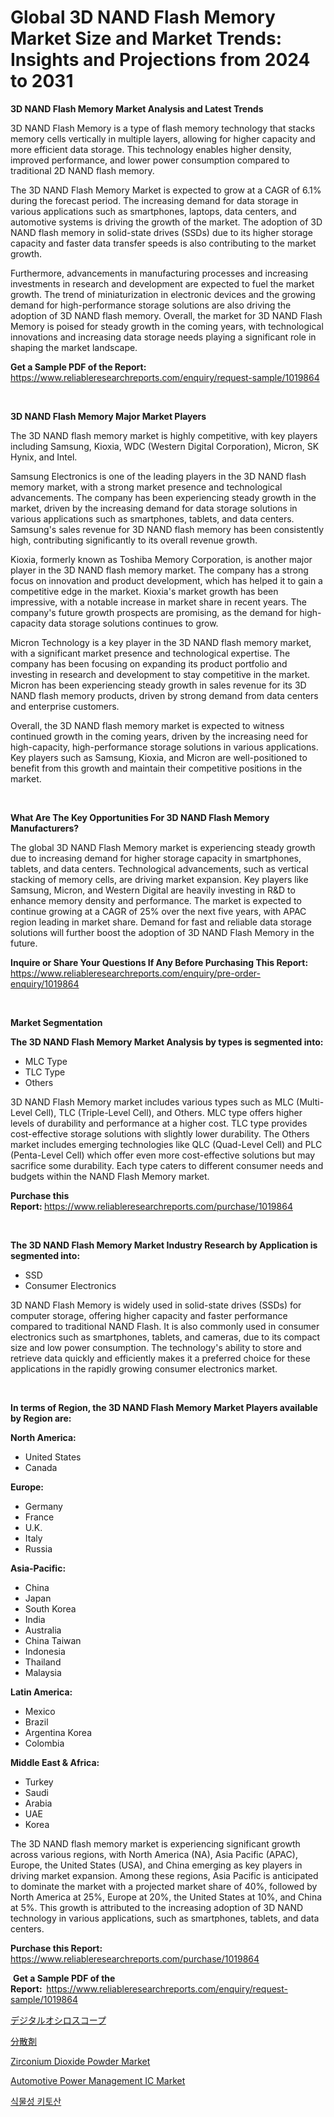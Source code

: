 <p><h1>Global 3D NAND Flash Memory Market Size and Market Trends: Insights and Projections from 2024 to 2031</h1></p><p><strong>3D NAND Flash Memory Market Analysis and Latest Trends</strong></p>
<p><p>3D NAND Flash Memory is a type of flash memory technology that stacks memory cells vertically in multiple layers, allowing for higher capacity and more efficient data storage. This technology enables higher density, improved performance, and lower power consumption compared to traditional 2D NAND flash memory.</p><p>The 3D NAND Flash Memory Market is expected to grow at a CAGR of 6.1% during the forecast period. The increasing demand for data storage in various applications such as smartphones, laptops, data centers, and automotive systems is driving the growth of the market. The adoption of 3D NAND flash memory in solid-state drives (SSDs) due to its higher storage capacity and faster data transfer speeds is also contributing to the market growth.</p><p>Furthermore, advancements in manufacturing processes and increasing investments in research and development are expected to fuel the market growth. The trend of miniaturization in electronic devices and the growing demand for high-performance storage solutions are also driving the adoption of 3D NAND flash memory. Overall, the market for 3D NAND Flash Memory is poised for steady growth in the coming years, with technological innovations and increasing data storage needs playing a significant role in shaping the market landscape.</p></p>
<p><strong>Get a Sample PDF of the Report:&nbsp;</strong> <a href="https://www.reliableresearchreports.com/enquiry/request-sample/1019864">https://www.reliableresearchreports.com/enquiry/request-sample/1019864</a></p>
<p>&nbsp;</p>
<p><strong>3D NAND Flash Memory Major Market Players</strong></p>
<p><p>The 3D NAND flash memory market is highly competitive, with key players including Samsung, Kioxia, WDC (Western Digital Corporation), Micron, SK Hynix, and Intel. </p><p>Samsung Electronics is one of the leading players in the 3D NAND flash memory market, with a strong market presence and technological advancements. The company has been experiencing steady growth in the market, driven by the increasing demand for data storage solutions in various applications such as smartphones, tablets, and data centers. Samsung's sales revenue for 3D NAND flash memory has been consistently high, contributing significantly to its overall revenue growth.</p><p>Kioxia, formerly known as Toshiba Memory Corporation, is another major player in the 3D NAND flash memory market. The company has a strong focus on innovation and product development, which has helped it to gain a competitive edge in the market. Kioxia's market growth has been impressive, with a notable increase in market share in recent years. The company's future growth prospects are promising, as the demand for high-capacity data storage solutions continues to grow.</p><p>Micron Technology is a key player in the 3D NAND flash memory market, with a significant market presence and technological expertise. The company has been focusing on expanding its product portfolio and investing in research and development to stay competitive in the market. Micron has been experiencing steady growth in sales revenue for its 3D NAND flash memory products, driven by strong demand from data centers and enterprise customers.</p><p>Overall, the 3D NAND flash memory market is expected to witness continued growth in the coming years, driven by the increasing need for high-capacity, high-performance storage solutions in various applications. Key players such as Samsung, Kioxia, and Micron are well-positioned to benefit from this growth and maintain their competitive positions in the market.</p></p>
<p>&nbsp;</p>
<p><strong>What Are The Key Opportunities For 3D NAND Flash Memory Manufacturers?</strong></p>
<p><p>The global 3D NAND Flash Memory market is experiencing steady growth due to increasing demand for higher storage capacity in smartphones, tablets, and data centers. Technological advancements, such as vertical stacking of memory cells, are driving market expansion. Key players like Samsung, Micron, and Western Digital are heavily investing in R&D to enhance memory density and performance. The market is expected to continue growing at a CAGR of 25% over the next five years, with APAC region leading in market share. Demand for fast and reliable data storage solutions will further boost the adoption of 3D NAND Flash Memory in the future.</p></p>
<p><strong>Inquire or Share Your Questions If Any Before Purchasing This Report:</strong> <a href="https://www.reliableresearchreports.com/enquiry/pre-order-enquiry/1019864">https://www.reliableresearchreports.com/enquiry/pre-order-enquiry/1019864</a></p>
<p>&nbsp;</p>
<p><strong>Market Segmentation</strong></p>
<p><strong>The 3D NAND Flash Memory Market Analysis by types is segmented into:</strong></p>
<p><ul><li>MLC Type</li><li>TLC Type</li><li>Others</li></ul></p>
<p><p>3D NAND Flash Memory market includes various types such as MLC (Multi-Level Cell), TLC (Triple-Level Cell), and Others. MLC type offers higher levels of durability and performance at a higher cost. TLC type provides cost-effective storage solutions with slightly lower durability. The Others market includes emerging technologies like QLC (Quad-Level Cell) and PLC (Penta-Level Cell) which offer even more cost-effective solutions but may sacrifice some durability. Each type caters to different consumer needs and budgets within the NAND Flash Memory market.</p></p>
<p><strong>Purchase this Report:&nbsp;</strong><a href="https://www.reliableresearchreports.com/purchase/1019864">https://www.reliableresearchreports.com/purchase/1019864</a></p>
<p>&nbsp;</p>
<p><strong>The 3D NAND Flash Memory Market Industry Research by Application is segmented into:</strong></p>
<p><ul><li>SSD</li><li>Consumer Electronics</li></ul></p>
<p><p>3D NAND Flash Memory is widely used in solid-state drives (SSDs) for computer storage, offering higher capacity and faster performance compared to traditional NAND Flash. It is also commonly used in consumer electronics such as smartphones, tablets, and cameras, due to its compact size and low power consumption. The technology's ability to store and retrieve data quickly and efficiently makes it a preferred choice for these applications in the rapidly growing consumer electronics market.</p></p>
<p>&nbsp;</p>
<p><strong>In terms of Region, the 3D NAND Flash Memory Market Players available by Region are:</strong></p>
<p>
    <p> <strong> North America: </strong>
        <ul>
            <li>United States</li>
            <li>Canada</li>
        </ul>
        </p> 
    <p> <strong> Europe: </strong>
        <ul>
            <li>Germany</li>
            <li>France</li>
            <li>U.K.</li>
            <li>Italy</li>
            <li>Russia</li>
        </ul>
        </p> 
    <p> <strong> Asia-Pacific: </strong>
        <ul>
            <li>China</li>
            <li>Japan</li>
            <li>South Korea</li>
            <li>India</li>
            <li>Australia</li>
            <li>China Taiwan</li>
            <li>Indonesia</li>
            <li>Thailand</li>
            <li>Malaysia</li>
        </ul>
        </p> 
    <p> <strong> Latin America: </strong>
        <ul>
            <li>Mexico</li>
            <li>Brazil</li>
            <li>Argentina Korea</li>
            <li>Colombia</li>
        </ul>
        </p> 
    <p> <strong> Middle East & Africa: </strong>
        <ul>
            <li>Turkey</li>
            <li>Saudi</li>
            <li>Arabia</li>
            <li>UAE</li>
            <li>Korea</li>
        </ul>
    </p>
    </p>
<p><p>The 3D NAND flash memory market is experiencing significant growth across various regions, with North America (NA), Asia Pacific (APAC), Europe, the United States (USA), and China emerging as key players in driving market expansion. Among these regions, Asia Pacific is anticipated to dominate the market with a projected market share of 40%, followed by North America at 25%, Europe at 20%, the United States at 10%, and China at 5%. This growth is attributed to the increasing adoption of 3D NAND technology in various applications, such as smartphones, tablets, and data centers.</p></p>
<p><strong>Purchase this Report: </strong><a href="https://www.reliableresearchreports.com/purchase/1019864">https://www.reliableresearchreports.com/purchase/1019864</a></p>
<p>&nbsp;<strong>Get a Sample PDF of the Report:&nbsp;&nbsp;</strong><a href="https://www.reliableresearchreports.com/enquiry/request-sample/1019864">https://www.reliableresearchreports.com/enquiry/request-sample/1019864</a></p>
<p><strong></strong></p>
<p><p><a href="https://medium.com/@abdielkilback/%E3%83%87%E3%82%B8%E3%82%BF%E3%83%AB%E3%82%AA%E3%82%B7%E3%83%AD%E3%82%B9%E3%82%B3%E3%83%BC%E3%83%97%E3%81%AE%E5%B8%82%E5%A0%B4%E3%82%B7%E3%82%A7%E3%82%A2%E3%81%AE%E9%80%B2%E5%8C%96%E3%81%A8%E5%B8%82%E5%A0%B4%E6%88%90%E9%95%B7%E3%83%88%E3%83%AC%E3%83%B3%E3%83%89-2024%E5%B9%B4-2031%E5%B9%B4-5f9f86a4549b">デジタルオシロスコープ</a></p><p><a href="https://medium.com/@rudysimonis2023/%E5%88%86%E6%95%A3%E5%89%A4%E5%B8%82%E5%A0%B4-%E5%B8%82%E5%A0%B4cagr-%E5%B8%82%E5%A0%B4%E5%8B%95%E5%90%91-%E6%88%90%E9%95%B7%E6%88%A6%E7%95%A5%E3%81%AB%E9%96%A2%E3%81%99%E3%82%8B%E7%9F%A5%E8%A6%8B-0141a79e7003">分散剤</a></p><p><a href="https://iodized-pantydraco-05c.notion.site/Zirconium-Dioxide-Powder-Market-Size-and-Examines-its-Market-Scope-with-a-Primary-Focus-on-Growth--25729a407b4d42cbb5bff5f7754d2262">Zirconium Dioxide Powder Market</a></p><p><a href="https://github.com/nancykennedykellievqfqt2/Market-Research-Report-List-1/blob/main/automotive-power-management-ic-market.md">Automotive Power Management IC Market</a></p><p><a href="https://github.com/JonHarrtis67676y/Market-Research-Report-List-1/blob/main/277425810522.md">식물성 키토산</a></p></p>